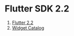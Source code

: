 # Flutter SDK 2.2

1. [Flutter 2.2](https://github.com/engineer-ece/Flutter/tree/main/2.2/library/readme.md)
2. [Widget Catalog]()

